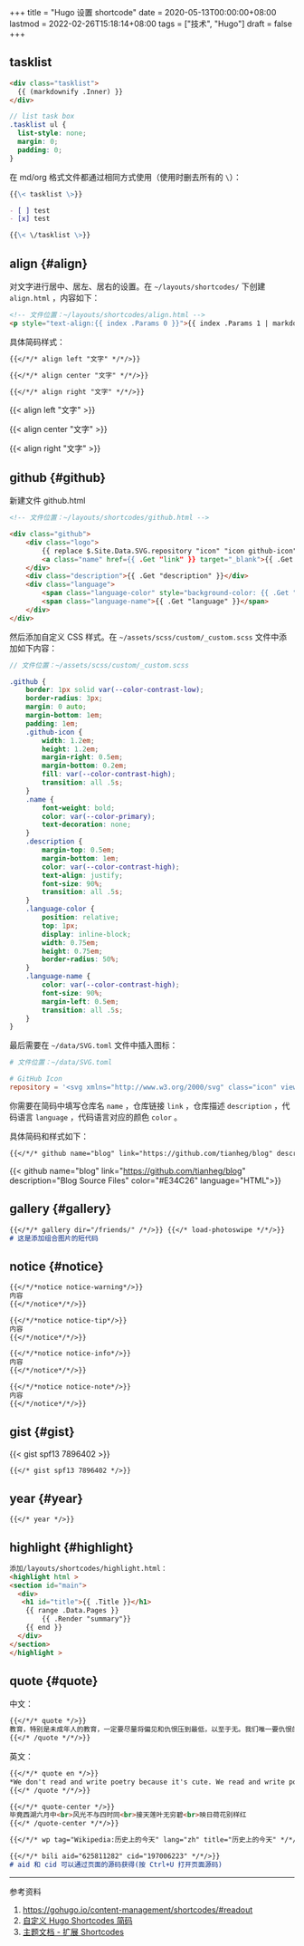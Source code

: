 +++
title = "Hugo 设置 shortcode"
date = 2020-05-13T00:00:00+08:00
lastmod = 2022-02-26T15:18:14+08:00
tags = ["技术", "Hugo"]
draft = false
+++

## tasklist

```html
<div class="tasklist">
  {{ (markdownify .Inner) }}
</div>
```

```scss
// list task box
.tasklist ul {
  list-style: none;
  margin: 0;
  padding: 0;
}
```

在 md/org 格式文件都通过相同方式使用（使用时删去所有的 `\`）：

```md
{{\< tasklist \>}}

- [ ] test
- [x] test

{{\< \/tasklist \>}}
```

## align {#align}

对文字进行居中、居左、居右的设置。在 `~/layouts/shortcodes/` 下创建 `align.html` ，内容如下：

```html
<!-- 文件位置：~/layouts/shortcodes/align.html -->
<p style="text-align:{{ index .Params 0 }}">{{ index .Params 1 | markdownify }}</p>
```

具体简码样式：

```md
{{</*/* align left "文字" */*/>}}

{{</*/* align center "文字" */*/>}}

{{</*/* align right "文字" */*/>}}
```

{{< align left "文字" >}}

{{< align center "文字" >}}

{{< align right "文字" >}}


## github {#github}

新建文件 github.html

```html
<!-- 文件位置：~/layouts/shortcodes/github.html -->

<div class="github">
    <div class="logo">
        {{ replace $.Site.Data.SVG.repository "icon" "icon github-icon" | safeHTML }}
        <a class="name" href={{ .Get "link" }} target="_blank">{{ .Get "name" }}</a>
    </div>
    <div class="description">{{ .Get "description" }}</div>
    <div class="language">
        <span class="language-color" style="background-color: {{ .Get "color" }}"></span>
        <span class="language-name">{{ .Get "language" }}</span>
    </div>
</div>
```

然后添加自定义 CSS 样式。在 `~/assets/scss/custom/_custom.scss` 文件中添加如下内容：

```scss
// 文件位置：~/assets/scss/custom/_custom.scss

.github {
    border: 1px solid var(--color-contrast-low);
    border-radius: 3px;
    margin: 0 auto;
    margin-bottom: 1em;
    padding: 1em;
    .github-icon {
        width: 1.2em;
        height: 1.2em;
        margin-right: 0.5em;
        margin-bottom: 0.2em;
        fill: var(--color-contrast-high);
        transition: all .5s;
    }
    .name {
        font-weight: bold;
        color: var(--color-primary);
        text-decoration: none;
    }
    .description {
        margin-top: 0.5em;
        margin-bottom: 1em;
        color: var(--color-contrast-high);
        text-align: justify;
        font-size: 90%;
        transition: all .5s;
    }
    .language-color {
        position: relative;
        top: 1px;
        display: inline-block;
        width: 0.75em;
        height: 0.75em;
        border-radius: 50%;
    }
    .language-name {
        color: var(--color-contrast-high);
        font-size: 90%;
        margin-left: 0.5em;
        transition: all .5s;
    }
}
```

最后需要在 `~/data/SVG.toml` 文件中插入图标：

```toml
# 文件位置：~/data/SVG.toml

# GitHub Icon
repository = '<svg xmlns="http://www.w3.org/2000/svg" class="icon" viewBox="0 0 16 16"><path fill-rule="evenodd" clip-rule="evenodd" d="M2 2.5C2 1.83696 2.26339 1.20107 2.73223 0.732233C3.20108 0.263392 3.83696 0 4.5 0L13.25 0C13.4489 0 13.6397 0.0790176 13.7803 0.21967C13.921 0.360322 14 0.551088 14 0.75V13.25C14 13.4489 13.921 13.6397 13.7803 13.7803C13.6397 13.921 13.4489 14 13.25 14H10.75C10.5511 14 10.3603 13.921 10.2197 13.7803C10.079 13.6397 10 13.4489 10 13.25C10 13.0511 10.079 12.8603 10.2197 12.7197C10.3603 12.579 10.5511 12.5 10.75 12.5H12.5V10.5H4.5C4.30308 10.5 4.11056 10.5582 3.94657 10.6672C3.78257 10.7762 3.65442 10.9312 3.57816 11.1128C3.50191 11.2943 3.48096 11.4943 3.51793 11.6878C3.5549 11.8812 3.64816 12.0594 3.786 12.2C3.92524 12.3422 4.0023 12.5338 4.00024 12.7328C3.99818 12.9318 3.91716 13.1218 3.775 13.261C3.63285 13.4002 3.4412 13.4773 3.24222 13.4752C3.04325 13.4732 2.85324 13.3922 2.714 13.25C2.25571 12.7829 1.99929 12.1544 2 11.5V2.5ZM12.5 1.5V9H4.5C4.144 9 3.806 9.074 3.5 9.208V2.5C3.5 2.23478 3.60536 1.98043 3.79289 1.79289C3.98043 1.60536 4.23478 1.5 4.5 1.5H12.5ZM5 12.25V15.5C5 15.5464 5.01293 15.5919 5.03734 15.6314C5.06175 15.6709 5.09667 15.7028 5.1382 15.7236C5.17972 15.7444 5.22621 15.7532 5.27245 15.749C5.31869 15.7448 5.36286 15.7279 5.4 15.7L6.85 14.613C6.89328 14.5805 6.94591 14.563 7 14.563C7.05409 14.563 7.10673 14.5805 7.15 14.613L8.6 15.7C8.63714 15.7279 8.68131 15.7448 8.72755 15.749C8.77379 15.7532 8.82028 15.7444 8.8618 15.7236C8.90333 15.7028 8.93826 15.6709 8.96266 15.6314C8.98707 15.5919 9 15.5464 9 15.5V12.25C9 12.1837 8.97366 12.1201 8.92678 12.0732C8.87989 12.0263 8.81631 12 8.75 12H5.25C5.1837 12 5.12011 12.0263 5.07322 12.0732C5.02634 12.1201 5 12.1837 5 12.25Z"/></svg>'
```

你需要在简码中填写仓库名 `name` ，仓库链接 `link` ，仓库描述 `description` ，代码语言 `language` ，代码语言对应的颜色 `color` 。

具体简码和样式如下：

```md
{{</*/* github name="blog" link="https://github.com/tianheg/blog" description="Blog Source Files" color="#E34C26" language="HTML" */*/>}}
```

{{< github name="blog" link="https://github.com/tianheg/blog"
description="Blog Source Files" color="#E34C26" language="HTML">}}


## gallery {#gallery}

```md
{{</*/* gallery dir="/friends/" /*/>}} {{</* load-photoswipe */*/>}}
# 这是添加组合图片的短代码
```


## notice {#notice}

```md
{{</*/*notice notice-warning*/>}}
内容
{{</*/notice*/*/>}}
```

```md
{{</*/*notice notice-tip*/>}}
内容
{{</*/notice*/*/>}}
```

```md
{{</*/*notice notice-info*/>}}
内容
{{</*/notice*/*/>}}
```

```md
{{</*/*notice notice-note*/>}}
内容
{{</*/notice*/*/>}}
```


## gist {#gist}

{{< gist spf13 7896402 >}}

```md
{{</* gist spf13 7896402 */>}}
```


## year {#year}

```md
{{</* year */>}}
```


## highlight {#highlight}

```html
添加/layouts/shortcodes/highlight.html：
<highlight html >
<section id="main">
  <div>
   <h1 id="title">{{ .Title }}</h1>
    {{ range .Data.Pages }}
        {{ .Render "summary"}}
    {{ end }}
  </div>
</section>
</highlight >
```


## quote {#quote}

中文：

```md
{{</*/* quote */>}}
教育，特别是未成年人的教育，一定要尽量将偏见和仇恨压到最低，以至于无。我们唯一要仇恨的就是仇恨本身，我们最应该对偏见本身有偏见。我不希望我们的下一代生活在仇恨之中，我不希望我们的下一代还有战争和屠杀，我不希望我们的下一代还有“儿童党卫军”等组织，我不希望我们的下一代还高唱忠于领袖、忠于组织的赞歌。我希望我们的下一代在和平的环境中，享受面包和音乐；我希望我们的下一代，无论什么肤色和信仰都可以平等和平的交流；我希望我们的下一代自由地选择自己喜欢的生活，而不是做任何人或任何组织的“螺丝钉”；我希望我们的下一代都内心甜美、热爱自由，各美其美；我希望我们的下一代忠于自己的良知和责任，成为有思想、有智慧、有爱心的好人。
{{</* /quote */*/>}}
```

英文：

```md
{{</*/* quote en */>}}
*We don't read and write poetry because it's cute. We read and write poetry because we are members of the human race. And the human race is filled with passion.*
{{</* /quote */*/>}}
```

```md
{{</*/* quote-center */>}}
毕竟西湖六月中<br>风光不与四时同<br>接天莲叶无穷碧<br>映日荷花别样红
{{</* /quote-center */*/>}}
```

```md
{{</*/* wp tag="Wikipedia:历史上的今天" lang="zh" title="历史上的今天" */*/>}}
```

```md
{{</*/* bili aid="625811282" cid="197006223" */*/>}}
# aid 和 cid 可以通过页面的源码获得(按 Ctrl+U 打开页面源码)
```

---
参考资料

1.  <https://gohugo.io/content-management/shortcodes/#readout>
2.  [自定义 Hugo Shortcodes 简码](https://guanqr.com/tech/website/hugo-shortcodes-customization/)
3.  [主题文档 - 扩展 Shortcodes](https://hugoloveit.com/zh-cn/theme-documentation-extended-shortcodes/)
